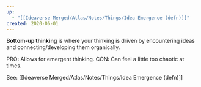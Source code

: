```yaml
---
up:
  - "[[Ideaverse Merged/Atlas/Notes/Things/Idea Emergence (defn)]]"
created: 2020-06-01
---
```


**Bottom-up thinking** is where your thinking is driven by encountering ideas and connecting/developing them organically. 

PRO: Allows for emergent thinking.
CON: Can feel a little too chaotic at times. 

See: [[Ideaverse Merged/Atlas/Notes/Things/Idea Emergence (defn)]]